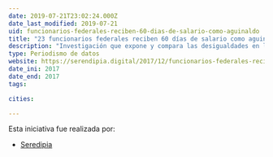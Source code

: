 ```yaml
---
date: 2019-07-21T23:02:24.000Z
date_last_modified: 2019-07-21
uid: funcionarios-federales-reciben-60-dias-de-salario-como-aguinaldo
title: "23 funcionarios federales reciben 60 días de salario como aguinaldo; el director de una empresa, 30; un trabajador, 15"
description: "Investigación que expone y compara las desigualdades en los aguinaldos que reciben los funcionarios federales, directivos de empresas y trabajadores en México."
type: Periodismo de datos
website: https://serendipia.digital/2017/12/funcionarios-federales-reciben-60-dias-de-salario-como-aguinaldo/
date_ini: 2017
date_end: 2017
tags:

cities: 

---
```


Esta iniciativa fue realizada por:

- [Seredipia](/organizaciones/seredipia)
